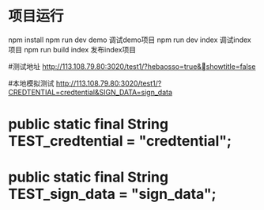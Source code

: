 # 项目运行
npm install
npm run dev demo 调试demo项目
npm run dev index 调试index项目
npm run build index 发布index项目

#测试地址
http://113.108.79.80:3020/test1/?hebaosso=true&showtitle=false

#本地模拟测试
http://113.108.79.80:3020/test1/?CREDTENTIAL=credtential&SIGN_DATA=sign_data


#	public static final String TEST_credtential = "credtential";
#   public static final String TEST_sign_data = "sign_data";



